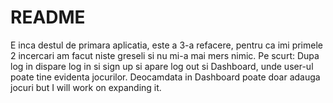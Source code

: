 # README
E inca destul de primara aplicatia, este a 3-a refacere, pentru ca imi primele 2 incercari am facut niste greseli si nu mi-a mai mers nimic.
Pe scurt:
Dupa log in dispare log in si sign up si apare log out si Dashboard, unde user-ul poate tine evidenta jocurilor. Deocamdata in  Dashboard poate doar adauga jocuri but I will work on expanding it.
